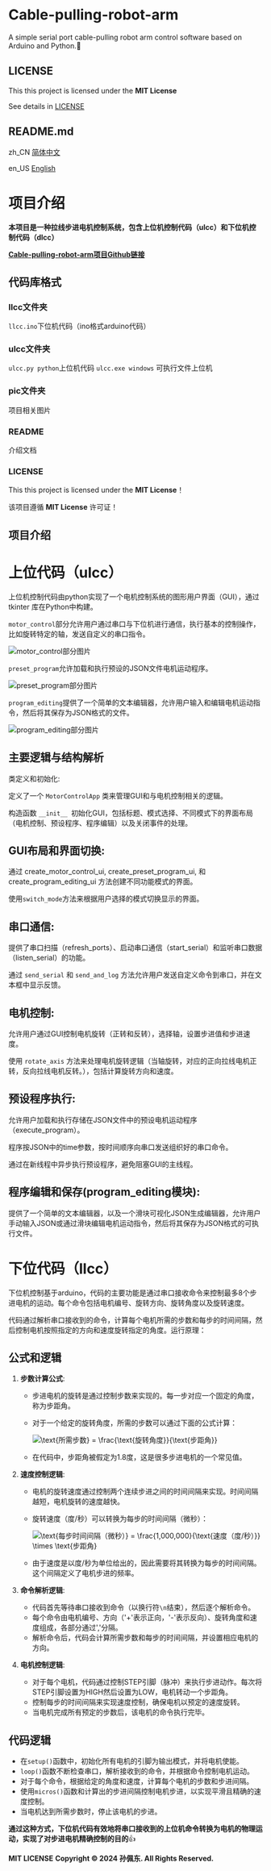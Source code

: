 # Cable-pulling-robot-arm
A simple serial port cable-pulling robot arm control software based on Arduino and Python.🐍
## LICENSE

This this project is licensed under the **MIT License**

See details in [LICENSE](LICENSE)

## README.md

zh_CN [简体中文](README.md)


en_US [English](README.en_US.md)

# 项目介绍

**本项目是一种拉线步进电机控制系统，包含上位机控制代码（ulcc）和下位机控制代码（dlcc）**


**[Cable-pulling-robot-arm项目Github链接](https://github.com/10032-bili/Cable-pulling-robot-arm/ "https://github.com/10032-bili/Cable-pulling-robot-arm/")**
## 代码库格式

 ### llcc文件夹

  
  `llcc.ino`下位机代码（ino格式arduino代码）

  ### ulcc文件夹

  
  `ulcc.py python`上位机代码
  `ulcc.exe windows` 可执行文件上位机


  ### pic文件夹

  
  项目相关图片

  ### README

  
  介绍文档

  ### LICENSE

  
  This this project is licensed under the **MIT License**！

  
  该项目遵循 **MIT License** 许可证！


## 项目介绍

# 上位代码（ulcc）
  上位机控制代码由python实现了一个电机控制系统的图形用户界面（GUI），通过 tkinter 库在Python中构建。
  
  `motor_control`部分允许用户通过串口与下位机进行通信，执行基本的控制操作，比如旋转特定的轴，发送自定义的串口指令。

  
  ![motor_control部分图片](pic/zhmotor_control.jpg "motor_control部分图片")

  `preset_program`允许加载和执行预设的JSON文件电机运动程序。

  
  ![preset_program部分图片](pic/zhpreset_program.jpg "preset_program部分图片")

  `program_editing`提供了一个简单的文本编辑器，允许用户输入和编辑电机运动指令，然后将其保存为JSON格式的文件。  

  
  ![program_editing部分图片](pic/zhprogram_editing.jpg "program_editing部分图片")

## 主要逻辑与结构解析
类定义和初始化:  


定义了一个 `MotorControlApp` 类来管理GUI和与电机控制相关的逻辑。

构造函数 `__init__ `初始化GUI，包括标题、模式选择、不同模式下的界面布局（电机控制、预设程序、程序编辑）以及关闭事件的处理。  

## GUI布局和界面切换:

  通过 create_motor_control_ui, create_preset_program_ui, 和 create_program_editing_ui 方法创建不同功能模式的界面。  

使用`switch_mode`方法来根据用户选择的模式切换显示的界面。  

## 串口通信:

提供了串口扫描（refresh_ports）、启动串口通信（start_serial）和监听串口数据（listen_serial）的功能。  

通过 `send_serial` 和 `send_and_log` 方法允许用户发送自定义命令到串口，并在文本框中显示反馈。
## 电机控制:

允许用户通过GUI控制电机旋转（正转和反转），选择轴，设置步进值和步进速度。  

使用 `rotate_axis` 方法来处理电机旋转逻辑（当轴旋转，对应的正向拉线电机正转，反向拉线电机反转。），包括计算旋转方向和速度。  

## 预设程序执行:  


允许用户加载和执行存储在JSON文件中的预设电机运动程序（execute_program）。  


程序按JSON中的time参数，按时间顺序向串口发送组织好的串口命令。

通过在新线程中异步执行预设程序，避免阻塞GUI的主线程。  

## 程序编辑和保存(program_editing模块):

提供了一个简单的文本编辑器，以及一个滑块可视化JSON生成编辑器，允许用户手动输入JSON或通过滑块编辑电机运动指令，然后将其保存为JSON格式的可执行文件。

# 下位代码（llcc）


  下位机控制基于arduino，代码的主要功能是通过串口接收命令来控制最多8个步进电机的运动。每个命令包括电机编号、旋转方向、旋转角度以及旋转速度。
  
  代码通过解析串口接收到的命令，计算每个电机所需的步数和每步的时间间隔，然后控制电机按照指定的方向和速度旋转指定的角度。运行原理：

## 公式和逻辑

1. **步数计算公式**:
   - 步进电机的旋转是通过控制步数来实现的。每一步对应一个固定的角度，称为步距角。
   - 对于一个给定的旋转角度，所需的步数可以通过下面的公式计算：
  
     ![\text{所需步数} = \frac{\text{旋转角度}}{\text{步距角}}](pic/step.png "step公式图片")


   - 在代码中，步距角被假定为1.8度，这是很多步进电机的一个常见值。

2. **速度控制逻辑**:
   - 电机的旋转速度通过控制两个连续步进之间的时间间隔来实现。时间间隔越短，电机旋转的速度越快。
   - 旋转速度（度/秒）可以转换为每步的时间间隔（微秒）：
   
     ![\text{每步时间间隔（微秒）} = \frac{1,000,000}{\text{速度（度/秒）}} \times \text{步距角}](pic/speed.png "speed公式图片")
     
   - 由于速度是以度/秒为单位给出的，因此需要将其转换为每步的时间间隔。这个间隔定义了电机步进的频率。

3. **命令解析逻辑**:
   - 代码首先等待串口接收到命令（以换行符`\n`结束），然后逐个解析命令。
   - 每个命令由电机编号、方向（'+'表示正向，'-'表示反向）、旋转角度和速度组成，各部分通过','分隔。
   - 解析命令后，代码会计算所需步数和每步的时间间隔，并设置相应电机的方向。

4. **电机控制逻辑**:
   - 对于每个电机，代码通过控制STEP引脚（脉冲）来执行步进动作。每次将STEP引脚设置为HIGH然后设置为LOW，电机转动一个步距角。
   - 控制每步的时间间隔来实现速度控制，确保电机以预定的速度旋转。
   - 当电机完成所有预定的步数后，该电机的命令执行完毕。

## 代码逻辑

- 在`setup()`函数中，初始化所有电机的引脚为输出模式，并将电机使能。
- `loop()`函数不断检查串口，解析接收到的命令，并根据命令控制电机运动。
- 对于每个命令，根据给定的角度和速度，计算每个电机的步数和步进间隔。
- 使用`micros()`函数和计算出的步进间隔控制电机步进，以实现平滑且精确的速度控制。
- 当电机达到所需步数时，停止该电机的步进。

**通过这种方式，下位机代码有效地将串口接收到的上位机命令转换为电机的物理运动，实现了对步进电机精确控制的目的**👍

**MIT LICENSE**
**Copyright © 2024 孙佩东. All Rights Reserved.**
